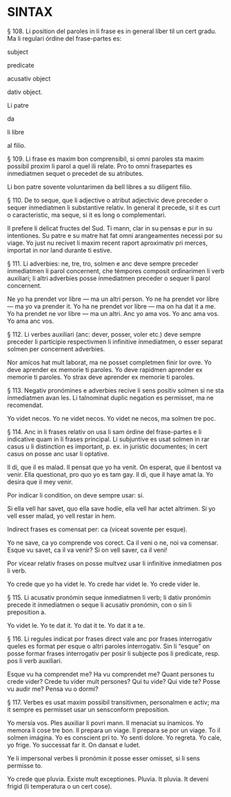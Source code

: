 # SINTAX

§ 108. Li position del paroles in li frase es in general líber til un cert gradu. Ma li regulari órdine del frase-partes es:

subject

predicate

acusativ object

dativ object.

Li patre

da

li libre

al filio.

§ 109. Li frase es maxim bon comprensibil, si omni paroles sta maxim possibil proxim li parol a quel ili relate. Pro to omni frasepartes es ínmediatmen sequet o precedet de su atributes.

Li bon patre sovente voluntarimen da bell libres a su diligent filio.

§ 110. De to seque, que li adjective o atribut adjectivic deve preceder o sequer ínmediatmen li substantive relativ. In general it precede, si it es curt o caracteristic, ma seque, si it es long o complementari.

Il prefere li delicat fructes del Sud. Ti mann, clar in su pensas e pur in su intentiones. Su patre e su matre hat fat omni arangeamentes necessi por su viage. Yo just nu recivet li maxim recent raport aproximativ pri merces, importat in nor land durante ti estive.

§ 111. Li adverbies: ne, tre, tro, solmen e anc deve sempre preceder ínmediatmen li parol concernent, che témpores composit ordinarimen li verb auxiliari; li altri adverbies posse ínmediatmen preceder o sequer li parol concernent.

Ne yo ha prendet vor libre — ma un altri person.
Yo ne ha prendet vor libre — ma yo va prender it.
Yo ha ne prendet vor libre — ma on ha dat it a me.
Yo ha prendet ne vor libre — ma un aItri.
Anc yo ama vos. Yo anc ama vos. Yo ama anc vos.

§ 112. Li verbes auxiliari (anc: dever, posser, voler etc.) deve sempre preceder li participie respectivmen li infinitive ínmediatmen, o esser separat solmen per concernent adverbies.

Nor amícos hat mult laborat, ma ne posset completmen finir lor ovre. Yo deve aprender ex memorie ti paroles. Yo deve rapidmen aprender ex memorie ti paroles. Yo strax deve aprender ex memorie ti paroles.

§ 113. Negativ pronómines e adverbies recive li sens positiv solmen si ne sta ínmediatmen avan les. Li talnominat duplic negation es permisset, ma ne recomendat.

Yo videt necos. Yo ne videt necos. Yo videt ne necos, ma solmen tre poc.

§ 114. Anc in li frases relativ on usa li sam órdine del frase-partes e li indicative quam in li frases principal. Li subjuntive es usat solmen in rar casus u li distinction es important, p. ex. in juristic documentes; in cert casus on posse anc usar li optative.

Il di, que il es malad. Il pensat que yo ha venit. On esperat, que il bentost va venir. Ella questionat, pro quo yo es tam gay. Il di, que il haye amat la. Yo desira que il mey venir.

Por indicar li condition, on deve sempre usar: si.

Si ella vell har savet, quo ella save hodíe, ella vell har actet altrimen. Si yo vell esser malad, yo vell restar in hem.

Indirect frases es comensat per: ca (viceat sovente per esque).

Yo ne save, ca yo comprende vos corect. Ca il veni o ne, noi va comensar. Esque vu savet, ca il va venir? Si on vell saver, ca il veni!

Por vicear relativ frases on posse multvez usar li infinitive ínmediatmen pos li verb.

Yo crede que yo ha videt le. Yo crede har videt le. Yo crede vider le.

§ 115. Li acusativ pronómin seque ínmediatmen li verb; li dativ pronómin precede it ínmediatmen o seque li acusativ pronómin, con o sin li preposition a.

Yo videt le. Yo te dat it. Yo dat it te. Yo dat it a te.

§ 116. Li regules indicat por frases direct vale anc por frases interrogativ queles es format per esque o altri paroles interrogativ. Sin li “esque” on posse formar frases interrogativ per posir li subjecte pos li predicate, resp. pos li verb auxiliari.

Esque vu ha comprendet me? Ha vu comprendet me? Quant persones tu crede vider? Crede tu vider mult persones? Qui tu vide? Qui vide te? Posse vu audir me? Pensa vu o dormi?

§ 117. Verbes es usat maxim possibil transitivmen, personalmen e activ; ma it sempre es permisset usar un sensconform preposition.

Yo mersía vos. Ples auxiliar li povri mann. Il menaciat su ínamicos. Yo memora li cose tre bon. Il prepara un viage. Il prepara se por un viage. To il solmen imágina. Yo es conscient pri to. Yo senti dolore. Yo regreta. Yo cale, yo frige. Yo successat far it. On dansat e ludet.

Ye li impersonal verbes li pronómin it posse esser omisset, si li sens permisse to.

Yo crede que pluvia. Existe mult exceptiones. Pluvia. It pluvia. It deveni frigid (li temperatura o un cert cose).